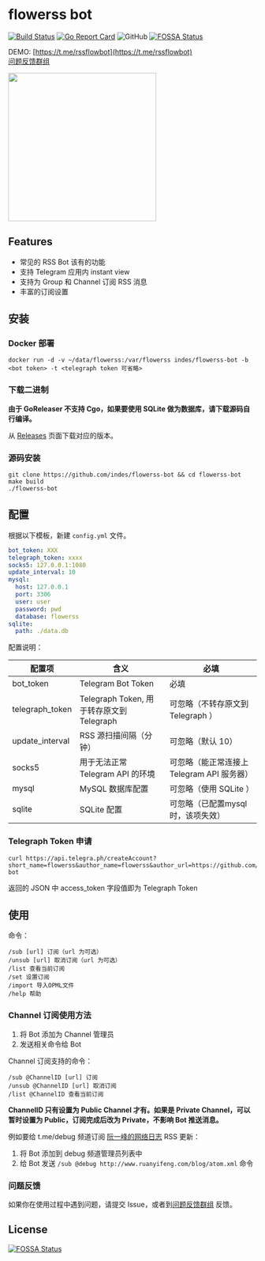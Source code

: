 # flowerss bot

[![Build Status](https://travis-ci.org/indes/flowerss-bot.svg?branch=master)](https://travis-ci.org/indes/flowerss-bot)
[![Go Report Card](https://goreportcard.com/badge/github.com/indes/rssflow)](https://goreportcard.com/report/github.com/indes/flowerss-bot)
![GitHub](https://img.shields.io/github/license/indes/flowerss-bot.svg)
[![FOSSA Status](https://app.fossa.com/api/projects/git%2Bgithub.com%2Findes%2Fflowerss-bot.svg?type=shield)](https://app.fossa.com/projects/git%2Bgithub.com%2Findes%2Fflowerss-bot?ref=badge_shield)

DEMO: [https://t.me/rssflowbot](https://t.me/rssflowbot)  
[问题反馈群组](https://t.me/joinchat/FJ-cikd-yN1Bf1SxWbAKjw)

<img src="https://github.com/rssflow/img/raw/master/images/rssflow_demo.gif" width = "300"/>

## Features

- 常见的 RSS Bot 该有的功能
- 支持 Telegram 应用内 instant view
- 支持为 Group 和 Channel 订阅 RSS 消息
- 丰富的订阅设置

## 安装

### Docker 部署

```shell
docker run -d -v ~/data/flowerss:/var/flowerss indes/flowerss-bot -b <bot token> -t <telegraph token 可省略>
```

### 下载二进制

**由于 GoReleaser 不支持 Cgo，如果要使用 SQLite 做为数据库，请下载源码自行编译。**

从 [Releases](https://github.com/indes/flowerss-bot/releases) 页面下载对应的版本。

### 源码安装

```shell
git clone https://github.com/indes/flowerss-bot && cd flowerss-bot
make build
./flowerss-bot
```

## 配置

根据以下模板，新建 `config.yml` 文件。

```yml
bot_token: XXX
telegraph_token: xxxx
socks5: 127.0.0.1:1080
update_interval: 10
mysql:
  host: 127.0.0.1
  port: 3306
  user: user
  password: pwd
  database: flowerss
sqlite:
  path: ./data.db
```

配置说明：

| 配置项          | 含义                                      | 必填                                       |
| --------------- | ----------------------------------------- | ------------------------------------------ |
| bot_token       | Telegram Bot Token                        | 必填                                       |
| telegraph_token | Telegraph Token, 用于转存原文到 Telegraph | 可忽略（不转存原文到 Telegraph ）          |
| update_interval | RSS 源扫描间隔（分钟）                    | 可忽略（默认 10）                          |
| socks5          | 用于无法正常 Telegram API 的环境          | 可忽略（能正常连接上 Telegram API 服务器） |
| mysql           | MySQL 数据库配置                          | 可忽略（使用 SQLite ）                     |
| sqlite          | SQLite 配置                               | 可忽略（已配置mysql时，该项失效）          |

### Telegraph Token 申请

```shell
curl https://api.telegra.ph/createAccount?short_name=flowerss&author_name=flowerss&author_url=https://github.com/indes/flowerss-bot
```

返回的 JSON 中 access_token 字段值即为 Telegraph Token

## 使用

命令：

```shell
/sub [url] 订阅（url 为可选）
/unsub [url] 取消订阅（url 为可选）
/list 查看当前订阅
/set 设置订阅
/import 导入OPML文件
/help 帮助
```

### Channel 订阅使用方法

1. 将 Bot 添加为 Channel 管理员
2. 发送相关命令给 Bot

Channel 订阅支持的命令：

```
/sub @ChannelID [url] 订阅
/unsub @ChannelID [url] 取消订阅
/list @ChannelID 查看当前订阅
```

**ChannelID 只有设置为 Public Channel 才有。如果是 Private Channel，可以暂时设置为 Public，订阅完成后改为 Private，不影响 Bot 推送消息。**

例如要给 t.me/debug 频道订阅 [阮一峰的网络日志](http://www.ruanyifeng.com/blog/atom.xml) RSS 更新：

1. 将 Bot 添加到 debug 频道管理员列表中
2. 给 Bot 发送 `/sub @debug http://www.ruanyifeng.com/blog/atom.xml` 命令

### 问题反馈

如果你在使用过程中遇到问题，请提交 Issue，或者到[问题反馈群组](https://t.me/joinchat/FJ-cikd-yN1Bf1SxWbAKjw) 反馈。

## License

[![FOSSA Status](https://app.fossa.io/api/projects/git%2Bgithub.com%2Findes%2Fflowerss-bot.svg?type=large)](https://app.fossa.io/projects/git%2Bgithub.com%2Findes%2Fflowerss-bot?ref=badge_large)
